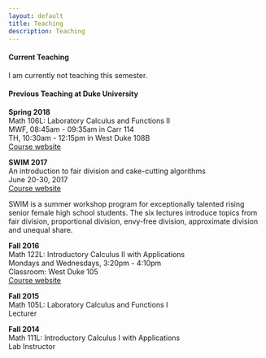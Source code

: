 ```yaml
---
layout: default
title: Teaching
description: Teaching
---
```


#### Current Teaching <br />
I am currently not teaching this semester. 

#### Previous Teaching at Duke University <br />
**Spring 2018** <br />
Math 106L: Laboratory Calculus and Functions II <br />
MWF, 08:45am - 09:35am in Carr 114 <br />
TH, 10:30am - 12:15pm in West Duke 108B <br />
[Course website](/math106/index.html)


**SWIM 2017** <br />
An introduction to fair division and cake-cutting algorithms <br />
June 20-30, 2017 <br />
[Course website](/swim.html) <br />

SWIM is a summer workshop program for exceptionally talented rising senior female high school students. The six lectures introduce topics from fair division, proportional division, envy-free division, approximate division and unequal share.


**Fall 2016** <br />
  Math 122L: Introductory Calculus II with Applications <br /> 
  Mondays and Wednesdays, 3:20pm - 4:10pm <br /> 
  Classroom: West Duke 105<br /> 
  [Course website](/calculus2/index.html) 
 
**Fall 2015** <br />
Math 105L: Laboratory Calculus and Functions I <br /> 
Lecturer

**Fall 2014** <br />
Math 111L: Introductory Calculus I with Applications <br />
Lab Instructor










<br/>
<br/>
<br/>
